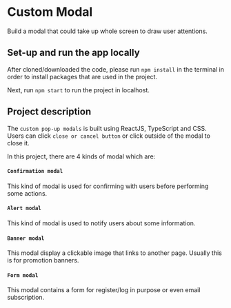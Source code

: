 # Custom Modal
Build a modal that could take up whole screen to draw user attentions.

## Set-up and run the app locally
After cloned/downloaded the code, please run `npm install` in the terminal in order to install packages that are used in the project.

Next, run `npm start` to run the project in localhost.

## Project description
The `custom pop-up modals` is built using ReactJS, TypeScript and CSS.\
Users can click `close or cancel button` or click outside of the modal to close it.

In this project, there are 4 kinds of modal which are:
#### `Confirmation modal`
This kind of modal is used for confirming with users before performing some actions.
#### `Alert modal`
This kind of modal is used to notify users about some information.
#### `Banner modal`
This modal  display a clickable image that links to another page. Usually this is for promotion banners.
#### `Form modal`
This modal contains a form for register/log in purpose or even email subscription.
